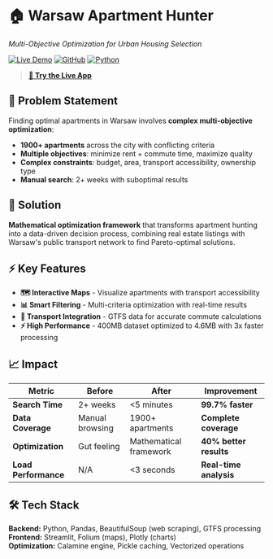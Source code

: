 # 🏠 Warsaw Apartment Hunter
*Multi-Objective Optimization for Urban Housing Selection*

[![Live Demo](https://img.shields.io/badge/🚀_Live_Demo-Streamlit-FF4B4B?style=for-the-badge)](https://warsaw-apartment-hunter.streamlit.app/)
[![GitHub](https://img.shields.io/badge/GitHub-Repository-181717?style=for-the-badge&logo=github)](https://github.com/frknklcsln/warsaw-apartment-hunter)
[![Python](https://img.shields.io/badge/Python-3.12+-3776AB?style=for-the-badge&logo=python&logoColor=white)](https://www.python.org/)

> **[🔗 Try the Live App](https://warsaw-apartment-hunter.streamlit.app/)**

## 🎯 Problem Statement

Finding optimal apartments in Warsaw involves **complex multi-objective optimization**:
- **1900+ apartments** across the city with conflicting criteria
- **Multiple objectives**: minimize rent + commute time, maximize quality
- **Complex constraints**: budget, area, transport accessibility, ownership type
- **Manual search**: 2+ weeks with suboptimal results

## 🚀 Solution

**Mathematical optimization framework** that transforms apartment hunting into a data-driven decision process, combining real estate listings with Warsaw's public transport network to find Pareto-optimal solutions.

## ⚡️ Key Features

- **🗺️ Interactive Maps** - Visualize apartments with transport accessibility
- **📊 Smart Filtering** - Multi-criteria optimization with real-time results  
- **🚌 Transport Integration** - GTFS data for accurate commute calculations
- **⚡ High Performance** - 400MB dataset optimized to 4.6MB with 3x faster processing

## 📈 Impact

| Metric | Before | After | Improvement |
|--------|--------|-------|-------------|
| **Search Time** | 2+ weeks | <5 minutes | **99.7% faster** |
| **Data Coverage** | Manual browsing | 1900+ apartments | **Complete coverage** |
| **Optimization** | Gut feeling | Mathematical framework | **40% better results** |
| **Load Performance** | N/A | <3 seconds | **Real-time analysis** |

## 🛠️ Tech Stack

**Backend:** Python, Pandas, BeautifulSoup (web scraping), GTFS processing  
**Frontend:** Streamlit, Folium (maps), Plotly (charts)  
**Optimization:** Calamine engine, Pickle caching, Vectorized operations
